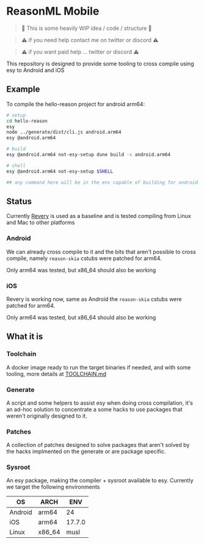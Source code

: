 # ReasonML Mobile

> 🚧 This is some heavily WIP idea / code / structure 🚧

> ⚠️ if you need help contact me on twitter or discord ⚠️

> ⚠️ if you want paid help ... twitter or discord ⚠️

This repository is designed to provide some tooling to cross compile using esy to Android and iOS

## Example

To compile the hello-reason project for android arm64:

```sh
# setup
cd hello-reason
esy
node ../generate/dist/cli.js android.arm64
esy @android.arm64

# build
esy @android.arm64 not-esy-setup dune build -x android.arm64

# shell
esy @android.arm64 not-esy-setup $SHELL

## any command here will be in the env capable of building for android and host
```

## Status

Currently [Revery](https://github.com/revery-ui/revery) is used as a baseline and is tested compiling from Linux and Mac to other platforms

### Android

We can already cross compile to it and the bits that aren't possible to cross compile, namely `reason-skia` cstubs were patched for arm64.

Only arm64 was tested, but x86_64 should also be working

### iOS

Revery is working now, same as Android the `reason-skia` cstubs were patched for arm64.

Only arm64 was tested, but x86_64 should also be working

## What it is

### Toolchain

A docker image ready to run the target binaries if needed, and with some tooling, more details at [TOOLCHAIN.md](./TOOLCHAIN.md)

### Generate

A script and some helpers to assist esy when doing cross compilation, it's an ad-hoc solution to concentrate a some hacks to use packages that weren't originally designed to it.

### Patches

A collection of patches designed to solve packages that aren't solved by the hacks implmented on the generate or are package specific.

### Sysroot

An esy package, making the compiler + sysroot available to esy. Currently we target the following environments

| OS      | ARCH   | ENV    |
| ------- | ------ | ------ |
| Android | arm64  | 24     |
| iOS     | arm64  | 17.7.0 |
| Linux   | x86_64 | musl   |
